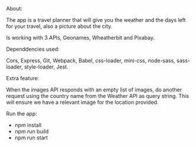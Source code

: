 About:

The app is a travel planner that will give you the weather and the days left for your travel, also a picture about the city.

Is working with 3 APIs, Geonames, Wheatherbit and Pixabay.

Dependdencies used:

Cors, Express, Git, Webpack, Babel, css-loader, mini-css, node-sass, sass-loader, style-loader, Jest.

Extra feature:

When the images API responds with an empty list of images, do another request using the country name from the Weather API as query string. This will ensure we have a relevant image for the location provided.

Run the app:

- npm install
- npm run build
- npm run start

